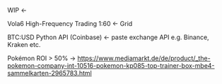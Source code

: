 WIP <- 



Vola6 High-Frequency Trading 1:60 <- Grid 



BTC:USD Python API (Coinbase) <- paste exchange API e.g. Binance, Kraken etc. 


Pokémon ROI > 50% -> 
https://www.mediamarkt.de/de/product/_the-pokemon-company-int-10516-pokemon-kp085-top-trainer-box-mbe4-sammelkarten-2965783.html 
